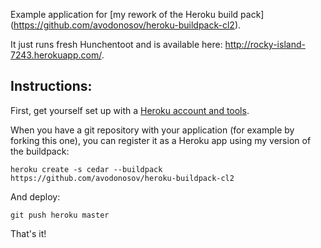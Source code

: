Example application for [my rework of the Heroku build pack] (https://github.com/avodonosov/heroku-buildpack-cl2).

It just runs fresh Hunchentoot and is available here: http://rocky-island-7243.herokuapp.com/.

## Instructions:
First, get yourself set up with a [Heroku account and tools](http://devcenter.heroku.com/articles/quickstart).

When you have a git repository with your application (for example by forking this one),
you can register it as a Heroku app using my version of the buildpack:

    heroku create -s cedar --buildpack https://github.com/avodonosov/heroku-buildpack-cl2

And deploy:

    git push heroku master

That's it!
